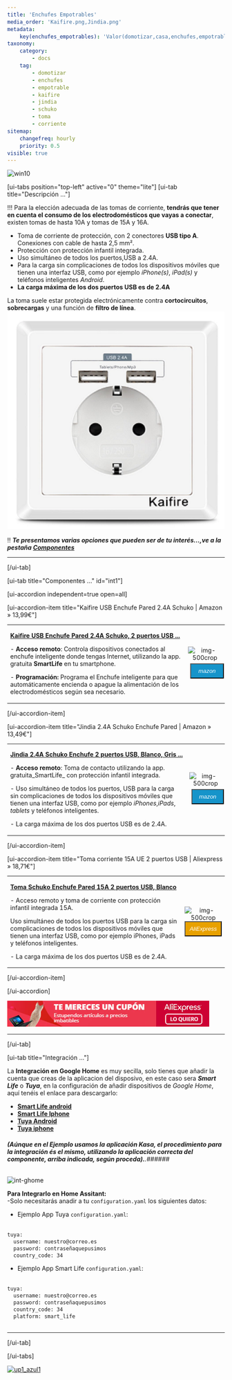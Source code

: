 ```yaml
---
title: 'Enchufes Empotrables'
media_order: 'Kaifire.png,Jindia.png'
metadata:
    key(enchufes_empotrables): 'Valor(domotizar,casa,enchufes,empotrables,toma,corriente,kaifire,jindia,schuko,aliexpress,amazon)'
taxonomy:
    category:
        - docs
    tag:
        - domotizar
        - enchufes
        - empotrable
        - kaifire
        - jindia
        - schuko
        - toma
        - corriente
sitemap:
    changefreq: hourly
    priority: 0.5
visible: true
---
```


![win10](image://os-compat.png)

[ui-tabs position="top-left" active="0" theme="lite"]
[ui-tab title="Descripción ..."]

!!! Para la elección adecuada de las tomas de corriente, **tendrás que  tener en cuenta el consumo de los electrodomésticos que vayas a conectar**, existen tomas de hasta 10A y tomas de 15A y 16A.

+ Toma de corriente de protección, con 2 conectores **USB tipo A**. Conexiones con cable de hasta 2,5 mm².
+ Protección con protección infantil integrada.
+ Uso simultáneo de todos los puertos,USB a 2.4A.
+ Para la carga sin complicaciones de todos los dispositivos móviles que tienen una interfaz USB, como por ejemplo _iPhone(s)_, _iPad(s)_ y teléfonos inteligentes _Android_.
+ **La carga máxima de los dos puertos USB es de 2.4A**

La toma suele estar protegida electrónicamente contra **cortocircuitos**, **sobrecargas** y una función de **filtro de línea**.
![](Kaifire.png)

!! _**Te presentamos varias opciones que pueden ser de tu interés...,ve a la pestaña [Componentes](https://domotizarmicasa.com/enchufes-inteligentes/enchufes-empotrables#int1)**_

---

[/ui-tab]

[ui-tab title="Componentes ..." id="int1"]

[ui-accordion independent=true open=all]

[ui-accordion-item title="Kaifire USB Enchufe Pared 2.4A Schuko | Amazon » 13,99€"]

|  |  |
|:------|:-----------------------:|
| <p>[**Kaifire USB Enchufe Pared 2.4A Schuko, 2 puertos USB ...**](https://amzn.to/2HqTtKl)</p><p>- **Acceso remoto**: Controla dispositivos conectados al enchufe inteligente donde tengas Internet, utilizando la app. gratuita **SmartLife** en tu smartphone.</p><p>- **Programación:** Programa el Enchufe inteligente para que automáticamente encienda o apague la alimentación de los electrodomésticos según sea necesario.</p> | <div> ![img-500crop][amzn-Kaifire] </div> <div> <a href="https://amzn.to/2HqTtKl" alt="amazon-link" target="_blank"><button type="button" style="color:#fff;background-color:#1694CA;width:100%;height:35px;margin:5px;"><i class="fa fa-amazon fa-lg">mazon</i></button></a> </div> |

[/ui-accordion-item]

[ui-accordion-item title="Jindia 2.4A Schuko Enchufe Pared | Amazon » 13,49€"]

|  |  |
|:------|:-----------------------:|
| <p>[**Jindia 2.4A Schuko Enchufe 2 puertos USB, Blanco, Gris ...**](https://amzn.to/2LIBu7T)</p><p>- **Acceso remoto**: Toma de contacto utilizando la app. gratuita_SmartLife_ con protección infantil integrada.</p><p>- Uso simultáneo de todos los puertos, USB para la carga sin complicaciones de todos los dispositivos móviles que tienen una interfaz USB, como por ejemplo _iPhones_,_iPads_, _tablets_ y teléfonos inteligentes.</p><p>- La carga máxima de los dos puertos USB es de 2.4A.</p> | <div> ![img-500crop][amzn-Jindia] </div> <div> <a href="https://amzn.to/2LIBu7T" alt="amazon-link" target="_blank"><button type="button" style="color:#fff;background-color:#1694CA;width:100%;height:35px;margin:5px;"><i class="fa fa-amazon fa-lg">mazon</i></button></a> </div> |

[/ui-accordion-item]

[ui-accordion-item title="Toma corriente 15A UE 2 puertos USB | Aliexpress » 18,71€"]

|  |  |
|:------|:-----------------------:|
| <p>[**Toma Schuko Enchufe Pared 15A 2 puertos  USB, Blanco**](http://s.click.aliexpress.com/e/86Y7JIs)</p> <p>-  Acceso remoto y toma de corriente con protección infantil integrada 15A. </p> <p>Uso simultáneo de todos los puertos USB para la carga sin complicaciones de todos los dispositivos móviles que tienen una interfaz USB, como por ejemplo iPhones, iPads y teléfonos inteligentes.</p> <p>- La carga máxima de los dos puertos USB es de 2.4A.</p> | <div> ![img-500crop][amzn-shukowifi] </div> <div> <a href="http://s.click.aliexpress.com/e/86Y7JIs" alt="AlieExpress-link" target="_blank"> <button type="button" style="color:#fff;background-color:#e8a100;width:100%;height:35px;"><i class="fa fa-shopping-cart  fa-lg"> AliExpress</i></button></a> </div> |

[/ui-accordion-item]

[/ui-accordion]

<a href="http://s.click.aliexpress.com/e/cf8fRGaU?bz=468*60" target="_parent"><img width="468" height="60" src="https://github.com/dammx/dmcc/blob/master/pages/02.interruptores/cupon_aliexxpres.png?raw=true"/></a>

<!--- REFERENCIA A IMAGENES AL PIE DEl ARTÍCULO --->

[amzn-Kaifire]: user:/pages/03.enchufes-Inteligentes/03.enchufes-empotrables/Kaifire.png?lightbox=1024&cropResize=470,470
[amzn-Jindia]: user://pages/03.enchufes-Inteligentes/03.enchufes-empotrables/Jindia.png?lightbox=1024&cropResize=600,600
[amzn-shukowifi]: user://pages/03.enchufes-Inteligentes/03.enchufes-empotrables/shukowifi.png?lightbox=1024&cropResize=460,460
[up1_azul1]: user://pages/01.introduccion-al-blog/01.home-assistant/integracion-telegram/up1_azul1.png
[int-ghome]: user://pages/02.interruptores/integracion_google_home.gif
---

[/ui-tab]

[ui-tab title="Integración ..."]

La **Integración en Google Home** es muy secilla, solo tienes que añadir la cuenta que creas de la aplicacion del disposivo, en este caso sera **_Smart Life_**  o  **_Tuya_**,  en la configuración de añadir dispositivos de _Google Home_, aquí tenéis el enlace para descargarlo:
 * [**Smart Life android**](http://bit.ly/2JnEUtN)
 * [**Smart Life Iphone**](https://apple.co/2DVyRsK)
 * [**Tuya Android**](http://bit.ly/2ZYql5T)
 * [**Tuya iphone**](https://apple.co/2vIrNeD)

###### **_(Aúnque en el Ejemplo usamos la aplicación Kasa, el procedimiento para la integración és el mismo, utilizando la aplicación correcta del componente, arriba indicada, según proceda)._**.###### 
![int-ghome]

**Para Integrarlo en Home Assitant:**<br/>
-Solo necesitarás anadir a tu `configuration.yaml` los siguientes datos:

+ Ejemplo  App Tuya `configuration.yaml`:

```text

tuya:
  username: nuestro@correo.es
  password: contraseñaquepusimos
  country_code: 34 

```
+ Ejemplo  App Smart Life `configuration.yaml`:

```text
​
tuya:
  username: nuestro@correo.es
  password: contraseñaquepusimos
  country_code: 34
  platform: smart_life
​
```
---

[/ui-tab]

[/ui-tabs]

[![up1_azul1]](# "Volver al Inicio")